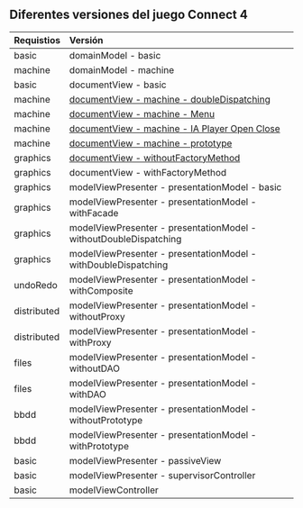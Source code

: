 ## Diferentes versiones del juego Connect 4

| Requistios  | Versión |
|:------------- |:-------------|
| basic  | domainModel - basic|
| machine | domainModel - machine |
| basic | documentView - basic |
| machine | [documentView - machine - doubleDispatching](https://github.com/js-rom/connect4/tree/v.1.0) |
| machine | [documentView - machine - Menu](https://github.com/js-rom/connect4/tree/v.1.1) |
| machine | [documentView - machine - IA Player Open Close](https://github.com/js-rom/connect4/tree/v.1.2) |
| machine | [documentView - machine - prototype](https://github.com/js-rom/connect4/tree/v.1.3) |
| graphics | [documentView - withoutFactoryMethod](https://github.com/js-rom/connect4/tree/v.1.4) |
| graphics | documentView - withFactoryMethod |
| graphics | modelViewPresenter - presentationModel - basic |
| graphics | modelViewPresenter - presentationModel - withFacade |
| graphics | modelViewPresenter - presentationModel - withoutDoubleDispatching |
| graphics | modelViewPresenter - presentationModel - withDoubleDispatching |
| undoRedo | modelViewPresenter - presentationModel - withComposite |
| distributed | modelViewPresenter - presentationModel - withoutProxy |
| distributed | modelViewPresenter - presentationModel - withProxy |
| files | modelViewPresenter - presentationModel - withoutDAO |
| files | modelViewPresenter - presentationModel - withDAO |
| bbdd | modelViewPresenter - presentationModel - withoutPrototype |
| bbdd | modelViewPresenter - presentationModel - withPrototype |
| basic | modelViewPresenter - passiveView |
| basic | modelViewPresenter - supervisorController |
| basic | modelViewController |



